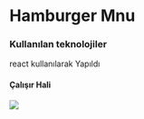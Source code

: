 <h1>Hamburger Mnu</h1>

<h3>Kullanılan teknolojiler</h3>

<p>react kullanılarak Yapıldı</p>

<h4>Çalışır Hali</h4>

![](hamburger.gif)
